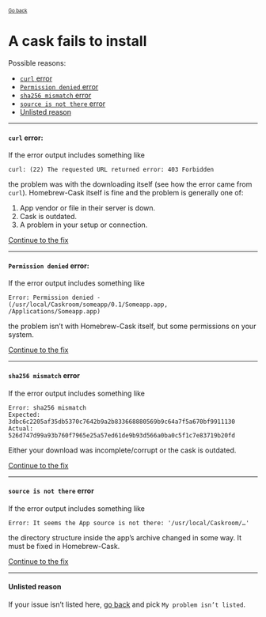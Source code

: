 <sup><sub>[Go back](../../README.md#reporting-bugs)</sup></sub>

# A cask fails to install

Possible reasons:

* [`curl` error](#curl-error)
* [`Permission denied` error](#permission-denied-error)
* [`sha256 mismatch` error](#sha256-mismatch-error)
* [`source is not there` error](#source-is-not-there-error)
* [Unlisted reason](#unlisted-reason)

---

#### `curl` error:

If the error output includes something like

```
curl: (22) The requested URL returned error: 403 Forbidden
```

the problem was with the downloading itself (see how the error came from `curl`). Homebrew-Cask itself is fine and the problem is generally one of:

1. App vendor or file in their server is down.
2. Cask is outdated.
3. A problem in your setup or connection.

[Continue to the fix](curl_error_fix_curlrc.md)

---

#### `Permission denied` error:

If the error output includes something like

```
Error: Permission denied - (/usr/local/Caskroom/someapp/0.1/Someapp.app, /Applications/Someapp.app)
```

the problem isn’t with Homebrew-Cask itself, but some permissions on your system.

[Continue to the fix](permission_denied_error_fix_appdir.md)

---

#### `sha256 mismatch` error

If the error output includes something like

```
Error: sha256 mismatch
Expected: 3dbc6c2205af35db5370c7642b9a2b833668880569b9c64a7f5a670bf9911130
Actual: 526d747d99a93b760f7965e25a57ed61de9b93d566a0ba0c5f1c7e83719b20fd
```

Either your download was incomplete/corrupt or the cask is outdated.

[Continue to the fix](sha256_mismatch_error_fix_icomplete.md)

---

#### `source is not there` error

If the error output includes something like

```
Error: It seems the App source is not there: '/usr/local/Caskroom/…'
```

the directory structure inside the app’s archive changed in some way. It must be fixed in Homebrew-Cask.

[Continue to the fix](source_is_not_there_fix.md)

---

#### Unlisted reason

If your issue isn’t listed here, [go back](../../README.md#reporting-bugs) and pick `My problem isn’t listed`.

